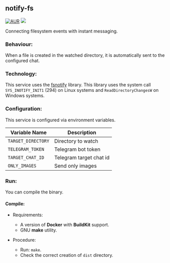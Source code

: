 ## notify-fs
[![AUR](https://img.shields.io/github/license/codexlynx/notify-fs)](LICENSE) [![](https://goreportcard.com/badge/github.com/codexlynx/notify-fs)](https://goreportcard.com/report/github.com/codexlynx/notify-fs)

Connecting filesystem events with instant messaging.

### Behaviour:
When a file is created in the watched directory, it is automatically sent to the configured chat.

### Technology:
This service uses the [fsnotify](https://github.com/fsnotify/fsnotify) library. This library 
uses the system call `SYS_INOTIFY_INIT1` (294) on Linux systems and `ReadDirectoryChangesW` on Windows systems.

### Configuration:
This service is configured via environment variables.

| Variable Name      | Description             |
|--------------------|-------------------------|
| `TARGET_DIRECTORY` | Directory to watch      |
| `TELEGRAM_TOKEN`   | Telegram bot token      |
| `TARGET_CHAT_ID`   | Telegram target chat id |
| `ONLY_IMAGES`      | Send only images        |

### Run:

You can compile the binary.

#### Compile:
* Requirements:
    * A version of __Docker__ with __BuildKit__ support.
    * GNU __make__ utility.

* Procedure:
    * Run: `make`.
    * Check the correct creation of `dist` directory.
